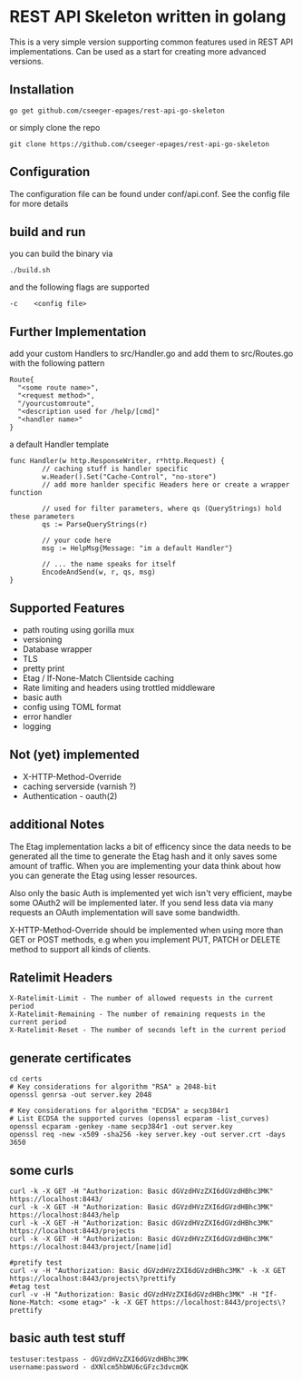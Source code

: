 # REST API Skeleton written in golang

This is a very simple version supporting common features used in REST API implementations. 
Can be used as a start for creating more advanced versions.

## Installation
```
go get github.com/cseeger-epages/rest-api-go-skeleton
```
or simply clone the repo
```
git clone https://github.com/cseeger-epages/rest-api-go-skeleton
```

## Configuration
The configuration file can be found under conf/api.conf.
See the config file for more details

## build and run
you can build the binary via
```
./build.sh
```
and the following flags are supported
```
-c    <config file>
```

## Further Implementation
add your custom Handlers to src/Handler.go and add them to src/Routes.go with the following pattern
```
Route{
  "<some route name>",
  "<request method>",
  "/yourcustomroute",
  "<description used for /help/[cmd]"
  "<handler name>"
}
```

a default Handler template

```
func Handler(w http.ResponseWriter, r*http.Request) {
        // caching stuff is handler specific
        w.Header().Set("Cache-Control", "no-store")
        // add more hanlder specific Headers here or create a wrapper function
  
        // used for filter parameters, where qs (QueryStrings) hold these parameters
        qs := ParseQueryStrings(r)

        // your code here
        msg := HelpMsg{Message: "im a default Handler"}

        // ... the name speaks for itself
        EncodeAndSend(w, r, qs, msg)
}
```

## Supported Features
- path routing using gorilla mux
- versioning
- Database wrapper 
- TLS
- pretty print
- Etag / If-None-Match Clientside caching
- Rate limiting and headers using trottled middleware
- basic auth
- config using TOML format
- error handler
- logging

## Not (yet) implemented
- X-HTTP-Method-Override
- caching serverside (varnish ?)
- Authentication - oauth(2) 

## additional Notes
The Etag implementation lacks a bit of efficency since the data needs to be generated all the time to generate the Etag hash and it only saves some amount of traffic. 
When you are implementing your data think about how you can generate the Etag using lesser resources.

Also only the basic Auth is implemented yet wich isn't very efficient, maybe some OAuth2 will be implemented later. 
If you send less data via many requests an OAuth implementation will save some bandwidth.

X-HTTP-Method-Override should be implemented when using more than GET or POST methods, e.g when you implement PUT, PATCH or DELETE method to support all kinds of clients.

## Ratelimit Headers
```
X-Ratelimit-Limit - The number of allowed requests in the current period
X-Ratelimit-Remaining - The number of remaining requests in the current period
X-Ratelimit-Reset - The number of seconds left in the current period
```

## generate certificates
```
cd certs
# Key considerations for algorithm "RSA" ≥ 2048-bit
openssl genrsa -out server.key 2048

# Key considerations for algorithm "ECDSA" ≥ secp384r1
# List ECDSA the supported curves (openssl ecparam -list_curves)
openssl ecparam -genkey -name secp384r1 -out server.key
openssl req -new -x509 -sha256 -key server.key -out server.crt -days 3650
```

## some curls
```
curl -k -X GET -H "Authorization: Basic dGVzdHVzZXI6dGVzdHBhc3MK" https://localhost:8443/
curl -k -X GET -H "Authorization: Basic dGVzdHVzZXI6dGVzdHBhc3MK" https://localhost:8443/help
curl -k -X GET -H "Authorization: Basic dGVzdHVzZXI6dGVzdHBhc3MK" https://localhost:8443/projects
curl -k -X GET -H "Authorization: Basic dGVzdHVzZXI6dGVzdHBhc3MK" https://localhost:8443/project/[name|id]

#pretify test
curl -v -H "Authorization: Basic dGVzdHVzZXI6dGVzdHBhc3MK" -k -X GET https://localhost:8443/projects\?prettify
#etag test
curl -v -H "Authorization: Basic dGVzdHVzZXI6dGVzdHBhc3MK" -H "If-None-Match: <some etag>" -k -X GET https://localhost:8443/projects\?prettify
```

## basic auth test stuff
```
testuser:testpass - dGVzdHVzZXI6dGVzdHBhc3MK
username:password - dXNlcm5hbWU6cGFzc3dvcmQK
```
